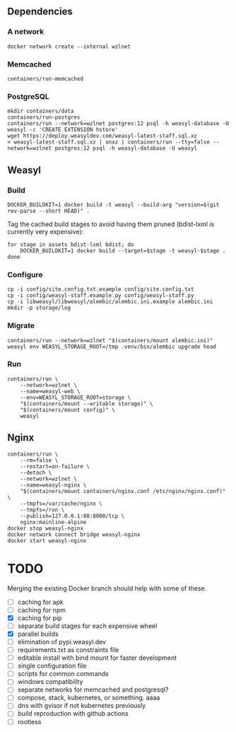 ## Dependencies

### A network

```shell
docker network create --internal wzlnet
```


### Memcached

```shell
containers/run-memcached
```


### PostgreSQL

```shell
mkdir containers/data
containers/run-postgres
containers/run --network=wzlnet postgres:12 psql -h weasyl-database -U weasyl -c 'CREATE EXTENSION hstore'
wget https://deploy.weasyldev.com/weasyl-latest-staff.sql.xz
< weasyl-latest-staff.sql.xz | unxz | containers/run --tty=false --network=wzlnet postgres:12 psql -h weasyl-database -U weasyl
```


## Weasyl

### Build

```shell
DOCKER_BUILDKIT=1 docker build -t weasyl --build-arg "version=$(git rev-parse --short HEAD)" .
```

Tag the cached build stages to avoid having them pruned (bdist-lxml is currently very expensive):

```shell
for stage in assets bdist-lxml bdist; do
    DOCKER_BUILDKIT=1 docker build --target=$stage -t weasyl-$stage .
done
```


### Configure

```shell
cp -i config/site.config.txt.example config/site.config.txt
cp -i config/weasyl-staff.example.py config/weasyl-staff.py
cp -i libweasyl/libweasyl/alembic/alembic.ini.example alembic.ini
mkdir -p storage/log
```


### Migrate

```shell
containers/run --network=wzlnet "$(containers/mount alembic.ini)" weasyl env WEASYL_STORAGE_ROOT=/tmp .venv/bin/alembic upgrade head
```


### Run

```shell
containers/run \
    --network=wzlnet \
    --name=weasyl-web \
    --env=WEASYL_STORAGE_ROOT=storage \
    "$(containers/mount --writable storage)" \
    "$(containers/mount config)" \
    weasyl
```


## Nginx

```shell
containers/run \
    --rm=false \
    --restart=on-failure \
    --detach \
    --network=wzlnet \
    --name=weasyl-nginx \
    "$(containers/mount containers/nginx.conf /etc/nginx/nginx.conf)" \
    --tmpfs=/var/cache/nginx \
    --tmpfs=/run \
    --publish=127.0.0.1:80:8080/tcp \
    nginx:mainline-alpine
docker stop weasyl-nginx
docker network connect bridge weasyl-nginx
docker start weasyl-nginx
```


# TODO

Merging the existing Docker branch should help with some of these.

- [ ] caching for apk
- [ ] caching for npm
- [X] caching for pip
- [ ] separate build stages for each expensive wheel
- [X] parallel builds
- [ ] elimination of pypi.weasyl.dev
- [ ] requirements.txt as constraints file
- [ ] editable install with bind mount for faster development
- [ ] single configuration file
- [ ] scripts for common commands
- [ ] windows compatibility
- [ ] separate networks for memcached and postgresql?
- [ ] compose, stack, kubernetes, or something. aaaa
- [ ] dns with gvisor if not kubernetes previously
- [ ] build reproduction with github actions
- [ ] rootless
